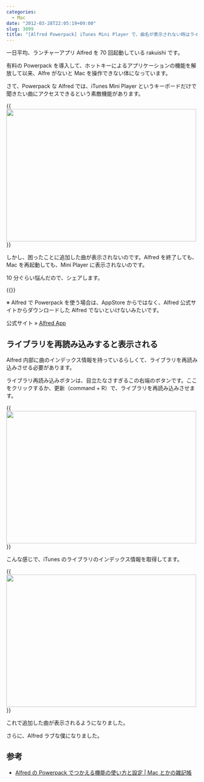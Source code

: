```yaml
---
categories:
  - Mac
date: "2012-03-28T22:05:19+09:00"
slug: 3099
title: "[Alfred Powerpack] iTunes Mini Player で、曲名が表示されない時はライブラリを再読み込みする"
---
```


一日平均、ランチャーアプリ Alfred を 70 回起動している rakuishi です。

有料の Powerpack を導入して、ホットキーによるアプリケーションの機能を解放して以来、Alfre がないと Mac を操作できない体になっています。

さて、Powerpack な Alfred では、iTunes Mini Player というキーボードだけで聞きたい曲にアクセスできるという素敵機能があります。

{{<img alt="" src="/images/2012/03/3099_1.png" width="500" height="348">}}

しかし、困ったことに追加した曲が表示されないのです。Alfred を終了しても、Mac を再起動しても、Mini Player に表示されないのです。

10 分ぐらい悩んだので、シェアします。

{{<app id="405843582" title="Alfred 1.0（無料）" src="http://a3.mzstatic.com/us/r1000/097/Purple/e1/d8/82/mzi.njcalvnn.100x100-75.png">}}

※ Alfred で Powerpack を使う場合は、AppStore からではなく、Alfred 公式サイトからダウンロードした Alfred でないといけないみたいです。

公式サイト » [Alfred App](http://www.alfredapp.com/)

## ライブラリを再読み込みすると表示される

Alfred 内部に曲のインデックス情報を持っているらしくて、ライブラリを再読み込みさせる必要があります。

ライブラリ再読み込みボタンは、目立たなさすぎるこの右端のボタンです。ここをクリックするか、更新（command + R）で、ライブラリを再読み込みさせます。

{{<img alt="" src="/images/2012/03/3099_2.png" width="500" height="348">}}

こんな感じで、iTunes のライブラリのインデックス情報を取得してます。

{{<img alt="" src="/images/2012/03/3099_3.png" width="500" height="348">}}

これで追加した曲が表示されるようになりました。

さらに、Alfred ラブな僕になりました。

## 参考

- [Alfred の Powerpack でつかえる機能の使い方と設定 | Mac とかの雑記帳](http://tukaikta.blog135.fc2.com/blog-entry-163.html)
